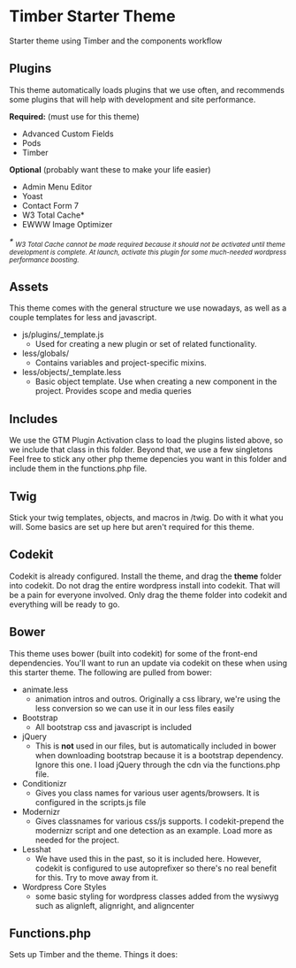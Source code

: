 Timber Starter Theme
====================

Starter theme using Timber and the components workflow

## Plugins

This theme automatically loads plugins that we use often, and recommends some plugins that will help with development and site performance. 

__Required:__ (must use for this theme)
- Advanced Custom Fields
- Pods
- Timber

__Optional__ (probably want these to make your life easier)
- Admin Menu Editor
- Yoast
- Contact Form 7
- W3 Total Cache*
- EWWW Image Optimizer

_* <sub>W3 Total Cache  cannot be made required because it should not be activated until theme development is complete. At launch, activate this plugin for some much-needed wordpress performance boosting.</sup>_

## Assets

This theme comes with the general structure we use nowadays, as well as a couple templates for less and javascript. 

- js/plugins/_template.js
  - Used for creating a new plugin or set of related functionality.
- less/globals/
  - Contains variables and project-specific mixins.
- less/objects/_template.less
  - Basic object template. Use when creating a new component in the project. Provides scope and media queries

## Includes

We use the GTM Plugin Activation class to load the plugins listed above, so we include that class in this folder.
Beyond that, we use a few singletons
Feel free to stick any other php theme depencies you want in this folder and include them in the functions.php file.

## Twig

Stick your twig templates, objects, and macros in /twig. Do with it what you will. Some basics are set up here but aren't required for this theme. 

## Codekit
Codekit is already configured. Install the theme, and drag the __theme__ folder into codekit. Do not drag the entire wordpress install into codekit. That will be a pain for everyone involved. Only drag the theme folder into codekit and everything will be ready to go. 

## Bower

This theme uses bower (built into codekit) for some of the front-end dependencies. You'll want to run an update via codekit on these when using this starter theme. The following are pulled from bower:

- animate.less
  - animation intros and outros. Originally a css library, we're using the less conversion so we can use it in our less files easily
- Bootstrap
  - All bootstrap css and javascript is included
- jQuery
  - This is __not__ used in our files, but is automatically included in bower when downloading bootstrap because it is a bootstrap dependency. Ignore this one. I load jQuery through the cdn via the functions.php file. 
- Conditionizr
  - Gives you class names for various user agents/browsers. It is configured in the scripts.js file
- Modernizr
  - Gives classnames for various css/js supports. I codekit-prepend the modernizr script and one detection as an example. Load more as needed for the project. 
- Lesshat
  - We have used this in the past, so it is included here. However, codekit is configured to use autoprefixer so there's no real benefit for this. Try to move away from it. 
- Wordpress Core Styles
  - some basic styling for wordpress classes added from the wysiwyg such as alignleft, alignright, and aligncenter

## Functions.php

Sets up Timber and the theme. Things it does:

